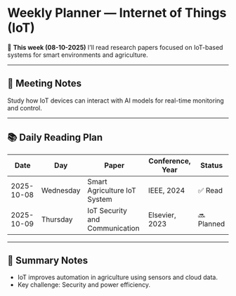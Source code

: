 # Weekly Planner — Internet of Things (IoT)

📆 **This week (08-10-2025)** I’ll read research papers focused on IoT-based systems for smart environments and agriculture.

---

## 🧠 Meeting Notes
Study how IoT devices can interact with AI models for real-time monitoring and control.

---

## 📚 Daily Reading Plan

| Date | Day | Paper | Conference, Year | Status |
|------|-----|--------|------------------|--------|
| 2025-10-08 | Wednesday | Smart Agriculture IoT System | IEEE, 2024 | ✅ Read |
| 2025-10-09 | Thursday | IoT Security and Communication | Elsevier, 2023 | 🔜 Planned |

---

## 📝 Summary Notes
- IoT improves automation in agriculture using sensors and cloud data.  
- Key challenge: Security and power efficiency.

